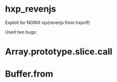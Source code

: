 # hxp_revenjs
Exploit for NGINX njs(revenjs from hxpctf)


Used two bugs:

# Array.prototype.slice.call
# Buffer.from
